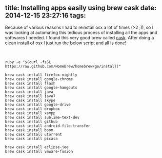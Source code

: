 title: Installing apps easily using brew cask
date: 2014-12-15 23:27:16
tags:
---

Because of various reasons I had to reinstall osx a lot of times (>2 ;)), so I was looking at automating this tedious process of installing all the apps and softwares I needed. I found this very good brew called [cask][1]. After doing a clean install of osx I just run the below script and all is done!

<br/> <br/>
`ruby -e "$(curl -fsSL https://raw.github.com/Homebrew/homebrew/go/install)"`

```
brew cask install firefox-nightly
brew cask install google-chrome
brew cask install flash
brew cask install google-hangouts
brew cask install java 
brew cask install java7
brew cask install skype
brew cask install google-drive
brew cask install dropbox
brew cask install xampp
brew cask install sublime-text-dev
brew cask install github
brew cask install android-file-transfer
brew cask install boom
brew cask install utorrent
brew cask install picasa

brew cask install eclipse-jee
brew cask install vmware-fusion
```

[1]: http://caskroom.io/
